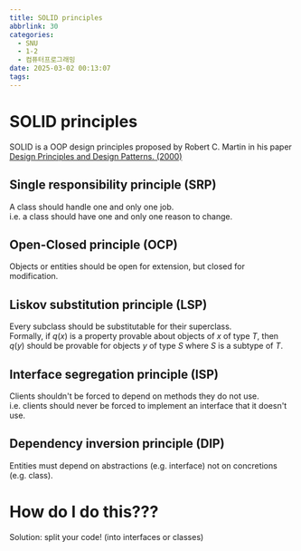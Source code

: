 ```yaml
---
title: SOLID principles
abbrlink: 30
categories:
  - SNU
  - 1-2
  - 컴퓨터프로그래밍
date: 2025-03-02 00:13:07
tags:
---
```


# SOLID principles

SOLID is a OOP design principles proposed by Robert C. Martin in his paper [Design Principles and Design Patterns. (2000)](https://labs.cs.upt.ro/labs/ip2/html/lectures/2/res/Martin-PrinciplesAndPatterns.PDF)

## Single responsibility principle (SRP)

A class should handle one and only one job.  
i.e. a class should have one and only one reason to change.

## Open-Closed principle (OCP)

Objects or entities should be open for extension, but closed for modification.

## Liskov substitution principle (LSP)

Every subclass should be substitutable for their superclass.  
Formally, if $q(x)$ is a property provable about objects of $x$ of type $T$, then $q(y)$ should be provable for objects $y$ of type $S$ where $S$ is a subtype of $T$.

## Interface segregation principle (ISP)

Clients shouldn't be forced to depend on methods they do not use.  
i.e. clients should never be forced to implement an interface that it doesn't use.

## Dependency inversion principle (DIP)

Entities must depend on abstractions (e.g. interface) not on concretions (e.g. class).

# How do I do this???

Solution: split your code! (into interfaces or classes)
